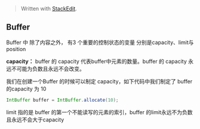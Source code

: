 


> Written with [StackEdit](https://stackedit.io/).

## Buffer
 Buffer 中 除了内容之外， 有3 个重要的控制状态的变量 分别是capacity、limit与position

**capacity：**
buffer 的 capacity 代表buffer中元素的数量。buffer 的 capacity 永远不可能为负数且永远不会改变。

我们在创建一个Buffer 的时候可以制定 capacity，如下代码中我们制定了 buffer 的capacity 为 10
```java
IntBuffer buffer = IntBuffer.allocate(10);
```

limit
指的是 buffer 的第一个不能读写的元素的索引，buffer 的limit永远不为负数且永远不会大于capacity





<!--stackedit_data:
eyJoaXN0b3J5IjpbLTEyMDA4MzU0NjQsMzQ3Mzk2MDMzLDU2NT
g0MjUxNV19
-->